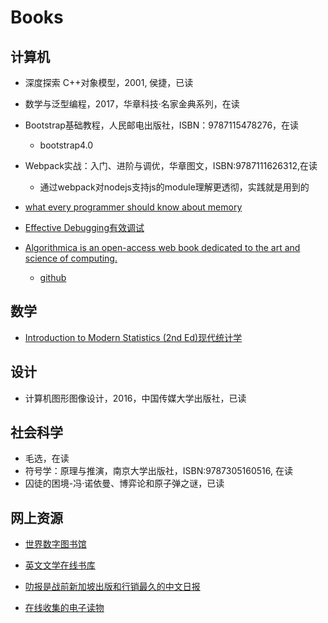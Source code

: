 # Books

## 计算机

- 深度探索 C++对象模型，2001, 侯捷，已读
- 数学与泛型编程，2017，华章科技·名家金典系列，在读
- Bootstrap基础教程，人民邮电出版社，ISBN：9787115478276，在读
    - bootstrap4.0
- Webpack实战：入门、进阶与调优，华章图文，ISBN:9787111626312,在读
    - 通过webpack对nodejs支持js的module理解更透彻，实践就是用到的

- [what every programmer should know about memory](https://people.freebsd.org/~lstewart/articles/cpumemory.pdf)
- [Effective Debugging有效调试](https://celthi.github.io/effective-debugging-zh/)
- [Algorithmica is an open-access web book dedicated to the art and science of computing.](https://en.algorithmica.org/)
    - [github](https://github.com/algorithmica-org/algorithmica)

## 数学

- [Introduction to Modern Statistics (2nd Ed)现代统计学](https://openintro-ims2.netlify.app/)


## 设计

- 计算机图形图像设计，2016，中国传媒大学出版社，已读

## 社会科学

- 毛选，在读
- 符号学：原理与推演，南京大学出版社，ISBN:9787305160516, 在读
- 囚徒的困境-冯·诺依曼、博弈论和原子弹之谜，已读

## 网上资源
- [世界数字图书馆](https://www.wdl.org/zh/)
- [英文文学在线书库](http://www.online-literature.com/)
- [叻报是战前新加坡出版和行销最久的中文日报](http://www.lib.nus.edu.sg/lebao/index.htm)

- [在线收集的电子读物](http://www.labbookpages.co.uk/index.html)